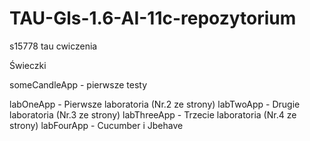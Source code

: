 # TAU-Gls-1.6-AI-11c-repozytorium
s15778 tau cwiczenia

Świeczki

someCandleApp - pierwsze testy

labOneApp - Pierwsze laboratoria (Nr.2 ze strony)
labTwoApp - Drugie laboratoria (Nr.3 ze strony)
labThreeApp - Trzecie laboratoria (Nr.4 ze strony)
labFourApp - Cucumber i Jbehave
